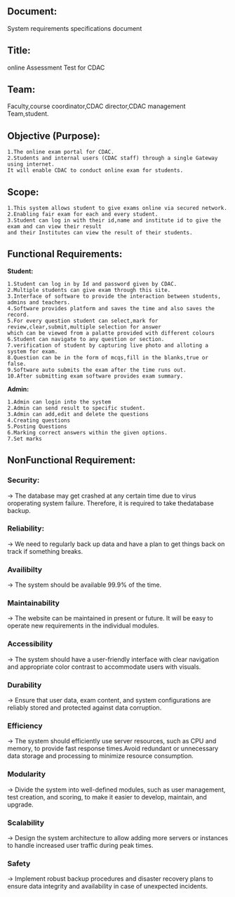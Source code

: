 ## Document:
System requirements specifications document

## Title:
online Assessment Test for CDAC

## Team:
Faculty,course coordinator,CDAC director,CDAC management Team,student.

## Objective (Purpose):
	1.The online exam portal for CDAC.
	2.Students and internal users (CDAC staff) through a single Gateway using internet.
	It will enable CDAC to conduct online exam for students.

## Scope:
	1.This system allows student to give exams online via secured network.
	2.Enabling fair exam for each and every student.
	3.Student can log in with their id,name and institute id to give the exam and can view their result 
	and their Institutes can view the result of their students.

## Functional Requirements:

<b>Student:</b>
	
	1.Student can log in by Id and password given by CDAC.
	2.Multiple students can give exam through this site.
	3.Interface of software to provide the interaction between students,
	admins and teachers.
	4.Software provides platform and saves the time and also saves the record.
	5.For every question student can select,mark for review,clear,submit,multiple selection for answer
 	which can be viewed from a palatte provided with different colours
	6.Student can navigate to any question or section.
	7.verification of student by capturing live photo and alloting a 
	system for exam.
  	8.Question can be in the form of mcqs,fill in the blanks,true or false.
	9.Software auto submits the exam after the time runs out.
	10.After submitting exam software provides exam summary.

<b>Admin:</b>
	
	1.Admin can login into the system 
	2.Admin can send result to specific student.
	3.Admin can add,edit and delete the questions
	4.Creating questions
	5.Posting Questions
	6.Marking correct answers within the given options.
	7.Set marks


## NonFunctional Requirement:

### Security:
-> The database may get crashed at any certain time due to virus oroperating system failure. Therefore, it is required to take thedatabase backup.

### Reliability:
-> We need to regularly back up data and have a plan to get things back on track if something breaks.

### Availibilty
-> The system should be available 99.9% of the time.

### Maintainability
-> The website can be maintained in present or future. It will be easy to operate new requirements in the individual modules.

### Accessibility
-> The system should have a user-friendly interface with clear navigation and appropriate color contrast to accommodate users with visuals.

### Durability
-> Ensure that user data, exam content, and system configurations are reliably stored and protected against data corruption.

### Efficiency
-> The system should efficiently use server resources, such as CPU and memory, to provide fast response times.Avoid redundant or unnecessary data storage and processing to minimize resource consumption.

### Modularity
-> Divide the system into well-defined modules, such as user management, test creation, and scoring, to make it easier to develop, maintain, and upgrade.

### Scalability
-> Design the system architecture to allow adding more servers or instances to handle increased user traffic during peak times.

### Safety
-> Implement robust backup procedures and disaster recovery plans to ensure data integrity and availability in case of unexpected incidents.
